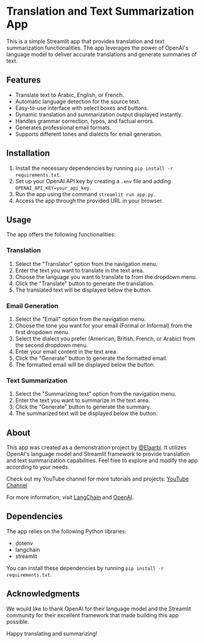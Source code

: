 # Translation and Text Summarization App

This is a simple Streamlit app that provides translation and text summarization functionalities. The app leverages the power of OpenAI's language model to deliver accurate translations and generate summaries of text.

## Features

- Translate text to Arabic, English, or French.
- Automatic language detection for the source text.
- Easy-to-use interface with select boxes and buttons.
- Dynamic translation and summarization output displayed instantly.
- Handles grammar correction, typos, and factual errors.
- Generates professional email formats.
- Supports different tones and dialects for email generation.

## Installation

1. Install the necessary dependencies by running `pip install -r requirements.txt`.
2. Set up your OpenAI API key by creating a `.env` file and adding `OPENAI_API_KEY=your_api_key`.
3. Run the app using the command `streamlit run app.py`.
4. Access the app through the provided URL in your browser.

## Usage

The app offers the following functionalities:

### Translation

1. Select the "Translator" option from the navigation menu.
2. Enter the text you want to translate in the text area.
3. Choose the language you want to translate to from the dropdown menu.
4. Click the "Translate" button to generate the translation.
5. The translated text will be displayed below the button.

### Email Generation

1. Select the "Email" option from the navigation menu.
2. Choose the tone you want for your email (Formal or Informal) from the first dropdown menu.
3. Select the dialect you prefer (American, British, French, or Arabic) from the second dropdown menu.
4. Enter your email content in the text area.
5. Click the "Generate" button to generate the formatted email.
6. The formatted email will be displayed below the button.

### Text Summarization

1. Select the "Summarizing text" option from the navigation menu.
2. Enter the text you want to summarize in the text area.
3. Click the "Generate" button to generate the summary.
4. The summarized text will be displayed below the button.

## About

This app was created as a demonstration project by [@Elaarbi](mailto:bdabve@gmail.com). It utilizes OpenAI's language model and Streamlit framework to provide translation and text summarization capabilities. Feel free to explore and modify the app according to your needs.


Check out my YouTube channel for more tutorials and projects: [YouTube Channel](https://www.youtube.com/channel/UCAXFZVODN0hCgx3yhrsZZuA)

For more information, visit [LangChain](https://langchain.com/) and [OpenAI](https://openai.com).

## Dependencies

The app relies on the following Python libraries:

- dotenv
- langchain
- streamlit

You can install these dependencies by running `pip install -r requirements.txt`.

## Acknowledgments

We would like to thank OpenAI for their language model and the Streamlit community for their excellent framework that made building this app possible.

Happy translating and summarizing!

